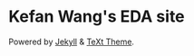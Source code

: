# Kefan Wang's EDA site


Powered by [Jekyll](http://jekyllrb.com/) & [TeXt Theme](https://github.com/kitian616/jekyll-TeXt-theme).
